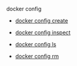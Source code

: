 docker config


<!--
This page is automatically generated from Docker's source code. If you want to
suggest a change to the text that appears here, open a ticket or pull request
in the source repository on GitHub:

https://github.com/docker/cli
-->



- [docker config create](https://docs.docker.com/reference/cli/docker/config/create/)

- [docker config inspect](https://docs.docker.com/reference/cli/docker/config/inspect/)

- [docker config ls](https://docs.docker.com/reference/cli/docker/config/ls/)

- [docker config rm](https://docs.docker.com/reference/cli/docker/config/rm/)
